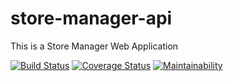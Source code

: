 # store-manager-api
This is a Store Manager Web Application

[![Build Status](https://travis-ci.com/Georgeygigz/store-manager-api.svg?branch=bg-validation-161336793)](https://travis-ci.com/Georgeygigz/store-manager-api)  [![Coverage Status](https://coveralls.io/repos/github/Georgeygigz/store-manager-api/badge.svg?branch=bg-validation-161336793)](https://coveralls.io/github/Georgeygigz/store-manager-api?branch=master)   [![Maintainability](https://api.codeclimate.com/v1/badges/e7f6ace7b0d4ccb54c73/maintainability)](https://codeclimate.com/github/Georgeygigz/store-manager-api/maintainability)
